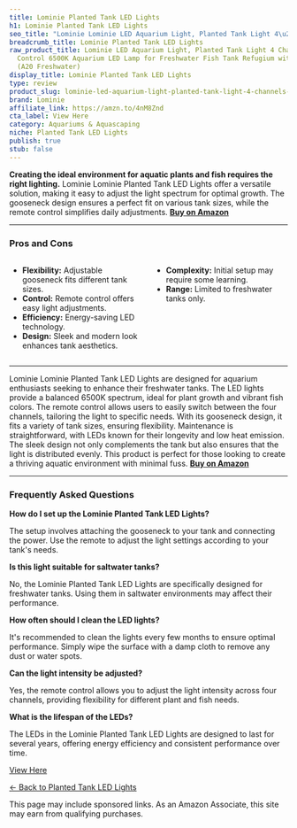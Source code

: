 ```yaml
---
title: Lominie Planted Tank LED Lights
h1: Lominie Planted Tank LED Lights
seo_title: "Lominie Lominie LED Aquarium Light, Planted Tank Light 4\u2026"
breadcrumb_title: Lominie Planted Tank LED Lights
raw_product_title: Lominie LED Aquarium Light, Planted Tank Light 4 Channels Remote
  Control 6500K Aquarium LED Lamp for Freshwater Fish Tank Refugium with Gooseneck
  (A20 Freshwater)
display_title: Lominie Planted Tank LED Lights
type: review
product_slug: lominie-led-aquarium-light-planted-tank-light-4-channels-remote-control-dba5e422
brand: Lominie
affiliate_link: https://amzn.to/4nM8Znd
cta_label: View Here
category: Aquariums & Aquascaping
niche: Planted Tank LED Lights
publish: true
stub: false
---
```


<div id="intro" class="full-width">
  <p><strong>Creating the ideal environment for aquatic plants and fish requires the right lighting.</strong> Lominie Lominie Planted Tank LED Lights offer a versatile solution, making it easy to adjust the light spectrum for optimal growth. The gooseneck design ensures a perfect fit on various tank sizes, while the remote control simplifies daily adjustments. <a href="https://amzn.to/4nM8Znd" rel="nofollow sponsored noopener" target="_blank"><strong>Buy on Amazon</strong></a></p>
</div>

<hr />
<h3 id="pros-cons">Pros and Cons</h3>
<div class="pc-grid" style="display:grid;grid-template-columns:1fr 1fr;gap:16px;">
  <ul>
    <li><strong>Flexibility:</strong> Adjustable gooseneck fits different tank sizes.</li>
    <li><strong>Control:</strong> Remote control offers easy light adjustments.</li>
    <li><strong>Efficiency:</strong> Energy-saving LED technology.</li>
    <li><strong>Design:</strong> Sleek and modern look enhances tank aesthetics.</li>
  </ul>
  <ul>
    <li><strong>Complexity:</strong> Initial setup may require some learning.</li>
    <li><strong>Range:</strong> Limited to freshwater tanks only.</li>
  </ul>
</div>
<hr />

<div class="full-width">
  <p>Lominie Lominie Planted Tank LED Lights are designed for aquarium enthusiasts seeking to enhance their freshwater tanks. The LED lights provide a balanced 6500K spectrum, ideal for plant growth and vibrant fish colors. The remote control allows users to easily switch between the four channels, tailoring the light to specific needs. With its gooseneck design, it fits a variety of tank sizes, ensuring flexibility. Maintenance is straightforward, with LEDs known for their longevity and low heat emission. The sleek design not only complements the tank but also ensures that the light is distributed evenly. This product is perfect for those looking to create a thriving aquatic environment with minimal fuss. <a href="https://amzn.to/4nM8Znd" rel="nofollow sponsored noopener" target="_blank"><strong>Buy on Amazon</strong></a></p>
</div>

<hr />
<h3 id="faqs">Frequently Asked Questions</h3>

<p><strong>How do I set up the Lominie Planted Tank LED Lights?</strong></p>
<p>The setup involves attaching the gooseneck to your tank and connecting the power. Use the remote to adjust the light settings according to your tank's needs.</p>

<p><strong>Is this light suitable for saltwater tanks?</strong></p>
<p>No, the Lominie Planted Tank LED Lights are specifically designed for freshwater tanks. Using them in saltwater environments may affect their performance.</p>

<p><strong>How often should I clean the LED lights?</strong></p>
<p>It's recommended to clean the lights every few months to ensure optimal performance. Simply wipe the surface with a damp cloth to remove any dust or water spots.</p>

<p><strong>Can the light intensity be adjusted?</strong></p>
<p>Yes, the remote control allows you to adjust the light intensity across four channels, providing flexibility for different plant and fish needs.</p>

<p><strong>What is the lifespan of the LEDs?</strong></p>
<p>The LEDs in the Lominie Planted Tank LED Lights are designed to last for several years, offering energy efficiency and consistent performance over time.</p>
<p><a class="btn" href="https://amzn.to/4nM8Znd" target="_blank" rel="nofollow sponsored noopener">View Here</a></p>
<p><a href="/roundups/aquariums-aquascaping/planted-tank-led-lights/">← Back to Planted Tank LED Lights</a></p>
<aside class="disclosure">This page may include sponsored links. As an Amazon Associate, this site may earn from qualifying purchases.</aside>
